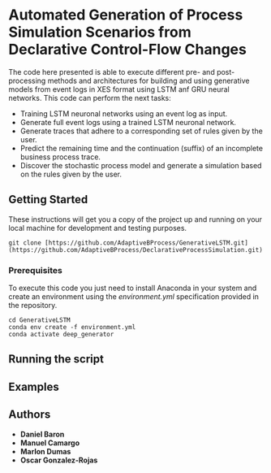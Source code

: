 # Automated Generation of Process Simulation Scenarios from Declarative Control-Flow Changes

The code here presented is able to execute different pre- and post-processing methods and architectures for building and using generative models from event logs in XES format using LSTM anf GRU neural networks. This code can perform the next tasks:

* Training LSTM neuronal networks using an event log as input.
* Generate full event logs using a trained LSTM neuronal network.
* Generate traces that adhere to a corresponding set of rules given by the user.
* Predict the remaining time and the continuation (suffix) of an incomplete business process trace.
* Discover the stochastic process model and generate a simulation based on the rules given by the user.

## Getting Started

These instructions will get you a copy of the project up and running on your local machine for development and testing purposes.

```
git clone [https://github.com/AdaptiveBProcess/GenerativeLSTM.git](https://github.com/AdaptiveBProcess/DeclarativeProcessSimulation.git)
```

### Prerequisites

To execute this code you just need to install Anaconda in your system and create an environment using the *environment.yml* specification provided in the repository.
```
cd GenerativeLSTM
conda env create -f environment.yml
conda activate deep_generator
```

## Running the script

## Examples

## Authors

* **Daniel Baron**
* **Manuel Camargo**
* **Marlon Dumas**
* **Oscar Gonzalez-Rojas**
